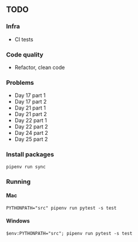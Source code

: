 ## TODO

### Infra

* CI tests

### Code quality

* Refactor, clean code

### Problems

* Day 17 part 1
* Day 17 part 2
* Day 21 part 1
* Day 21 part 2
* Day 22 part 1
* Day 22 part 2
* Day 24 part 2
* Day 25 part 2

### Install packages

`pipenv run sync`

### Running

#### Mac

`PYTHONPATH="src" pipenv run pytest -s test`

#### Windows

`$env:PYTHONPATH="src"; pipenv run pytest -s test`


